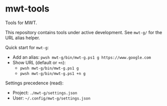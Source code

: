 # mwt-tools

Tools for MWT.

This repository contains tools under active development. See `mwt-g/` for the URL alias helper.

Quick start for `mwt-g`:

- Add an alias: `pwsh mwt-g/bin/mwt-g.ps1 g https://www.google.com`
- Show URL (default or `+n`):
  - `pwsh mwt-g/bin/mwt-g.ps1 g`
  - `pwsh mwt-g/bin/mwt-g.ps1 +n g`

Settings precedence (read):
- Project: `./mwt-g/settings.json`
- User: `~/.config/mwt-g/settings.json`
